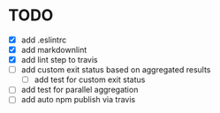 # TODO

* [x] add .eslintrc
* [x] add markdownlint
* [x] add lint step to travis
* [ ] add custom exit status based on aggregated results
    * [ ] add test for custom exit status
* [ ] add test for parallel aggregation
* [ ] add auto npm publish via travis
